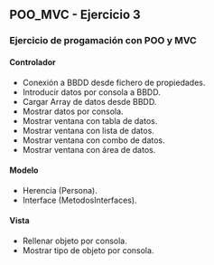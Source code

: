 ## POO_MVC - Ejercicio 3
### Ejercicio de progamación con POO y MVC
#### Controlador
- Conexión a BBDD desde fichero de propiedades.
- Introducir datos por consola a BBDD.
- Cargar Array de datos desde BBDD.
- Mostrar datos por consola.
- Mostrar ventana con tabla de datos.
- Mostrar ventana con lista de datos.
- Mostrar ventana con combo de datos.
- Mostrar ventana con área de datos.

#### Modelo
- Herencia (Persona).
- Interface (MetodosInterfaces).

#### Vista
- Rellenar objeto por consola.
- Mostrar tipo de objeto por consola.
